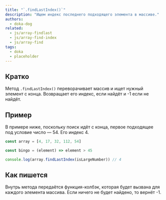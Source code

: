 ```yaml
---
title: "`.findLastIndex()`"
description: "Ищем индекс последнего подходящего элемента в массиве."
authors:
  - doka-dog
related:
  - js/array-findlast
  - js/array-find-index
  - js/array-find
tags:
  - doka
  - placeholder
---
```


## Кратко

Метод `.findLastIndex()` переворачивает массив и ищет нужный элемент с конца. Возвращает его индекс, если найдёт и -1 если не найдёт.

## Пример

В примере ниже, поскольку поиск идёт с конца, первое подходящее под условие число — 54. Его индекс 4.

```js
const array = [4, 17, 32, 112, 54]

const bingo = (element) => element > 45

console.log(array.findLastIndex(isLargeNumber)) // 4
```

## Как пишется

Внутрь метода передаётся функция-колбэк, которая будет вызвана для каждого элемента массива. Если ничего не будет найдено, то вернёт -1.
